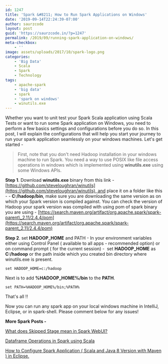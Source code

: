 ```yaml
---
id: 1247
title: 'Spark &#8211; How to Run Spark Applications on Windows'
date: '2019-09-14T22:24:39-07:00'
author: saurzcode
layout: post
guid: 'https://saurzcode.in/?p=1247'
permalink: /2019/09/running-spark-application-on-windows/
meta-checkbox:
    - ''
image: assets/uploads/2017/10/spark-logo.png
categories:
    - 'Big Data'
    - Scala
    - Spark
    - Technology
tags:
    - apache-spark
    - 'big data'
    - spark
    - 'spark on windows'
    - winutils.exe
---
```


Whether you want to unit test your Spark Scala application using Scala Tests or want to run some Spark application on Windows, you need to perform a few basics settings and configurations before you do so. In this post, I will explain the configurations that will help you start your journey to run your spark application seamlessly on your windows machines. Let's get started -

> First, note that you don't need Hadoop installation in your windows machine to run Spark. You need a way to use POSIX like file access operations in windows which is implemented using **winutils.exe** using some Windows APIs.

**Step 1**. Download **winutils.exe** binary from this link - [https://github.com/steveloughran/winutils](https://github.com/steveloughran/winutils), and place it on a folder like this - - **C:/hadoop/bin**, make sure you are downloading the same version as on which your Spark version is compiled against. You can check the version of Hadoop your spark version was compiled with using pom of spark binary you are using - [https://search.maven.org/artifact/org.apache.spark/spark-parent\_2.11/2.4.4/pom](https://search.maven.org/artifact/org.apache.spark/spark-parent_2.11/2.4.4/pom)

**Step 2**. set **HADOOP\_HOME** and PATH - In your environment variables either using Control Panel ( available to all apps - recommended option) or on command prompt ( for the current session) -  set **HADOOP\_HOME** as **C:/hadoop** or the path inside which you created bin directory where winutils.exe is present.

    set HADOOP_HOME=c:/hadoop

Next is to add **%HADOOP\_HOME%/bin** to the **PATH**.

    set PATH=%HADOOP_HOME%/bin;%PATH%

That's all !!

Now you can run any spark app on your local windows machine in IntelliJ, Eclipse, or in spark-shell. Please comment below for any issues!

**More Spark Posts -** 

[What does Skipped Stage mean in Spark WebUI?](https://saurzcode.in/2019/09/skipped-stages-spark-webui/)

[Dataframe Operations in Spark using Scala](https://saurzcode.in/2018/06/spark-common-dataframe-operations/)

[How to Configure Spark Application ( Scala and Java 8 Version with Maven ) in Eclipse.](https://saurzcode.in/2017/10/configure-spark-application-eclipse/)